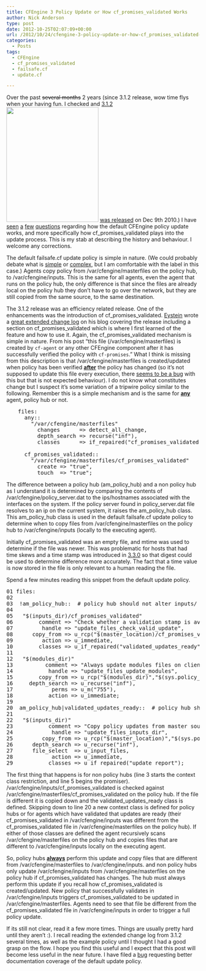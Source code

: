 ```yaml
---
title: CFEngine 3 Policy Update or How cf_promises_validated Works
author: Nick Anderson
type: post
date: 2012-10-25T02:07:09+00:00
url: /2012/10/24/cfengine-3-policy-update-or-how-cf_promises_validated-works/
categories:
  - Posts
tags:
  - CFEngine
  - cf_promises_validated
  - failsafe.cf
  - update.cf

---
```

Over the past <del>several months</del> 2 years (since 3.1.2 release, wow time flys when your having fun. I checked and <a href="https://cfengine.com/cftimes/articles/0000000047.html" target="_blank">3.1.2</a>[<img class="alignright size-medium wp-image-1098" title="Little question" src="http://cmdln.org/images/wp-content/uploads/2012/10/question-mark-240x300.jpg" alt="" width="240" height="300" srcset="http://www.cmdln.org/images/wp-content/uploads/2012/10/question-mark-240x300.jpg 240w, http://www.cmdln.org/images/wp-content/uploads/2012/10/question-mark.jpg 310w" sizes="(max-width: 240px) 100vw, 240px" />][1] <a href="https://cfengine.com/cftimes/articles/0000000047.html" target="_blank">was released</a> on Dec 9th 2010.) I have <a href="https://groups.google.com/forum/?hl=en&fromgroups=#!topic/help-cfengine/MD0w02t4dQc" target="_blank">seen</a> <a href="https://cfengine.com/forum/read.php?3,27307" target="_blank">a</a> <a href="https://cfengine.com/forum/read.php?6,26918,27451#msg-27451" target="_blank">few</a> <a href="https://cfengine.com/forum/read.php?3,26246,26259#msg-26259" target="_blank">questions</a> regarding how the default CFEngine policy update works, and more specifically how cf\_promises\_validated plays into the update process. This is my stab at describing the history and behaviour. I welcome any corrections.

The default failsafe.cf update policy is simple in nature. (We could probably debate what is <a title="Strangeloop 2011 - Rich Hickey - Simple Made Easy" href="http://www.infoq.com/presentations/Simple-Made-Easy" target="_blank">simple</a> or <a title="Complex vs Complicated" href="http://www.cmdln.org/2012/07/13/complex-vs-complicated/" target="_blank">complex</a>, but I am comfortable with the label in this case.) Agents copy policy from /var/cfengine/masterfiles on the policy hub, to /var/cfengine/inputs. This is the same for all agents, even the agent that runs on the policy hub, the only difference is that since the files are already local on the policy hub they don&#8217;t have to go over the network, but they are still copied from the same source, to the same destination.

The 3.1.2 release was an efficiency related release. One of the enhancements was the introduction of cf\_promises\_validated. <a title="Meet the CFEngine Team - Eystein Måløy Stenberg" href="http://cfengine.com/blog/meet-the-cfengine-team-eystein" target="_blank">Eystein</a> wrote a <a title="3.1.2 Extended Change Log" href="http://www.blogcompiler.com/2010/12/29/cfengine-3-1-2-extended-change-log/" target="_blank">great extended change log</a> on his blog covering the release including a section on cf\_promises\_validated which is where I first learned of the feature and how to use it. Again, the cf\_promises\_validated mechanism is simple in nature. From his post &#8220;this file (/var/cfengine/masterfiles) is created by `cf-agent` or any other CFEngine component after it has successfully verified the policy with `cf-promises`.&#8221; What I think is missing from this description is that /var/cfengine/masterfiles is created/updated when policy has been verified **<span style="text-decoration: underline;">after</span>** the policy has changed (so it&#8217;s not supposed to update this file every execution, there <a href="https://cfengine.com/bugtracker/view.php?id=1258" target="_blank">seems to be a bug</a> with this but that is not expected behaviour). I do not know what constitutes change but I suspect it&#8217;s some variation of a tripwire policy similar to the following. Remember this is a simple mechanism and is the same for <span style="text-decoration: underline;"><strong>any</strong></span> agent, policy hub or not.

<pre style="padding-left: 30px;">files:
  any::
    "/var/cfengine/masterfiles"
      changes      =&gt; detect_all_change,
      depth_search =&gt; recurse("inf"),
      classes      =&gt; if_repaired("cf_promises_validated");

  cf_promises_validated::
    "/var/cfengine/masterfiles/cf_promises_validated"
      create =&gt; "true",
      touch  =&gt; "true";</pre>

The difference between a policy hub (am\_policy\_hub) and a non policy hub as I understand it is determined by comparing the contents of /var/cfengine/policy\_server.dat to the ips/hostnames associated with the interfaces on the system. If the policy server found in policy\_server.dat file resolves to an ip on the current system, it raises the am\_policy\_hub class. This am\_policy\_hub class is used in the default failsafe.cf update policy to determine when to copy files from /var/cfengine/masterfiles on the policy hub to /var/cfengine/inputs (locally to the executing agent).

Initially cf\_promises\_validated was an empty file, and mtime was used to determine if the file was newer. This was problematic for hosts that had time skews and a time stamp was introduced in <a title="CFEngine 3.3.0 Release Notes" href="https://cfengine.com/blog/cfengine-330-release-notes" target="_blank">3.3.0</a> so that digest could be used to determine difference more accurately. The fact that a time value is now stored in the file is only relevant to a human reading the file.

Spend a few minutes reading this snippet from the default update policy.

<pre>01 files:
02  
03  !am_policy_hub::  # policy hub should not alter inputs/ uneccessary
04
05   "$(inputs_dir)/cf_promises_validated"
06        comment =&gt; "Check whether a validation stamp is available for a new policy update to reduce the distributed load",
07         handle =&gt; "update_files_check_valid_update",
08      copy_from =&gt; u_rcp("$(master_location)/cf_promises_validated","$(sys.policy_hub)"),
09         action =&gt; u_immediate,
10        classes =&gt; u_if_repaired("validated_updates_ready");
11 
12   "$(modules_dir)"
13          comment =&gt; "Always update modules files on client side",
14           handle =&gt; "update_files_update_modules",
15        copy_from =&gt; u_rcp("$(modules_dir)","$(sys.policy_hub)"),
16     depth_search =&gt; u_recurse("inf"),
17            perms =&gt; u_m("755"),
18           action =&gt; u_immediate;
19
20  am_policy_hub|validated_updates_ready::  # policy hub should always put masterfiles in inputs in order to check new policy
21
22   "$(inputs_dir)"
23           comment =&gt; "Copy policy updates from master source on policy server if a new validation was acquired",
24            handle =&gt; "update_files_inputs_dir",
25         copy_from =&gt; u_rcp("$(master_location)","$(sys.policy_hub)"),
26      depth_search =&gt; u_recurse("inf"),
27      file_select  =&gt; u_input_files,
28            action =&gt; u_immediate,
29           classes =&gt; u_if_repaired("update_report");</pre>

The first thing that happens is for non policy hubs (line 3 starts the context class restriction, and line 5 begins the promiser). /var/cfengine/inputs/cf\_promises\_validated is checked against /var/cfengine/masterfiles/cf\_promises\_validated on the policy hub. If the file is different it is copied down and the validated\_updates\_ready class is defined. Skipping down to line 20 a new context class is defined for policy hubs or for agents which have validated that updates are ready (their cf\_promises\_validated in /var/cfengine/inputs was different from the cf\_promises\_validated file in /var/cfengine/masterfiles on the policy hub). If either of those classes are defined the agent recursively scans /var/cfengine/masterfiles on the policy hub and copies files that are different to /var/cfengine/inputs locally on the executing agent.

So, policy hubs <span style="text-decoration: underline;"><strong>always</strong></span> perform this update and copy files that are different from /var/cfengine/masterfiles to /var/cfengine/inputs. and non policy hubs only update /var/cfengine/inputs from /var/cfengine/masterfiles on the policy hub if cf\_promises\_validated has changes. The hub must always perform this update if you recall how cf\_promises\_validated is created/updated. New policy that successfully validates in /var/cfengine/inputs triggers cf\_promises\_validated to be updated in /var/cfengine/masterfiles. Agents need to see that file be different from the cf\_promises\_validated file in /var/cfengine/inputs in order to trigger a full policy update.

If its still not clear, read it a few more times. Things are usually pretty hard until they aren&#8217;t :). I recall reading the extended change log from 3.1.2 several times, as well as the example policy until I thought I had a good grasp on the flow. I hope you find this useful and I expect that this post will become less useful in the near future. I have filed a <a href="https://cfengine.com/dev/issues/1541#change-5063" target="_blank">bug</a> requesting better documentation coverage of the default update policy.

 [1]: http://www.cmdln.org/images/wp-content/uploads/2012/10/question-mark.jpg
